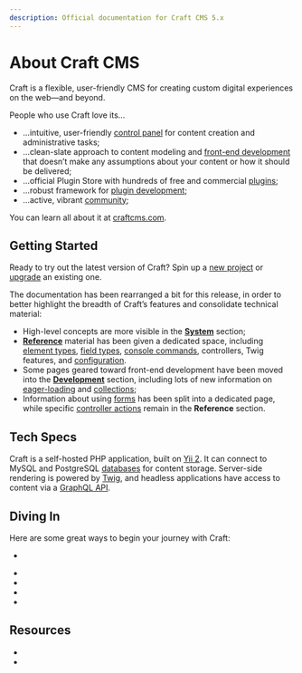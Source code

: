 ```yaml
---
description: Official documentation for Craft CMS 5.x
---
```


# About Craft CMS

Craft is a flexible, user-friendly CMS for creating custom digital experiences on the web—and beyond.

<!-- more -->

People who use Craft love its…

- …intuitive, user-friendly [control panel](system/control-panel.md) for content creation and administrative tasks;
- …clean-slate approach to content modeling and [front-end development](development/README.md) that doesn’t make any assumptions about your content or how it should be delivered;
- …official Plugin Store with hundreds of free and commercial [plugins](https://plugins.craftcms.com/);
- …robust framework for [plugin development](extend/README.md);
- …active, vibrant [community](https://craftcms.com/community);

You can learn all about it at [craftcms.com](https://craftcms.com).

## Getting Started

Ready to try out the latest version of Craft? Spin up a [new project](install.md) or [upgrade](upgrade.md) an existing one.

<Block label="Documentation Changes">

The documentation has been rearranged a bit for this release, in order to better highlight the breadth of Craft’s features and consolidate technical material:

- High-level concepts are more visible in the [**System**](system/README.md) section;
- [**Reference**](reference/README.md) material has been given a dedicated space, including [element types](system/elements.md), [field types](system/fields.md), [console commands](reference/cli.md), controllers, Twig features, and [configuration](configure.md).
- Some pages geared toward front-end development have been moved into the [**Development**](development/README.md) section, including lots of new information on [eager-loading](development/eager-loading.md) and [collections](development/collections.md);
- Information about using [forms](development/forms.md) has been split into a dedicated page, while specific [controller actions](reference/controller-actions.md) remain in the **Reference** section. 

</Block>

## Tech Specs

Craft is a self-hosted PHP application, built on [Yii 2](https://www.yiiframework.com/). It can connect to MySQL and PostgreSQL [databases](reference/config/db.md) for content storage. Server-side rendering is powered by [Twig](https://twig.symfony.com), and headless applications have access to content via a [GraphQL API](development/graphql.md).

<See path="requirements.md" label="View System Requirements" description="Craft runs best on the latest PHP and MySQL or Postgres versions, but can be configured to work on most modern hosting platforms." />

## Diving In

Here are some great ways to begin your journey with Craft:

<ul class="theme-default-content-override w-full px-0 sm:flex sm:-mx-2 flex-wrap">
    <li class="block mb-4 sm:w-1/2 sm:px-2 sm:py-0">
        <IconLink
            title="Tutorial"
            subtitle="New to Craft? This is the place to start."
            link="/getting-started-tutorial"
            icon="/docs/icons/icon-tutorial.svg"
            iconSize="large" />
    </li>
</ul>

<ul class="theme-default-content-override w-full px-0 sm:flex sm:-mx-2 flex-wrap">
    <li class="block mb-4 sm:w-1/2 sm:px-2 sm:py-0">
        <IconLink
            title="System Tour"
            subtitle="Discover all the tools at your disposal."
            link="system"
            icon="/docs/icons/icon-generic-link.svg"
            iconSize="large" />
    </li>
    <li class="block mb-4 sm:w-1/2 sm:px-2 sm:py-0">
        <IconLink
            title="Content & Elements"
            subtitle="Learn about content modeling in Craft."
            link="system/elements"
            icon="/docs/icons/icon-generic-link.svg"
            iconSize="large" />
    </li>
    <li class="block mb-4 sm:w-1/2 sm:px-2 sm:py-0">
        <IconLink
            title="Front-End Development"
            subtitle="Deliver your content to any screen."
            link="system/elements"
            icon="/docs/icons/icon-generic-link.svg"
            iconSize="large" />
    </li>
    <li class="block mb-4 sm:w-1/2 sm:px-2 sm:py-0">
        <IconLink
            title="Configuration"
            subtitle="Customize Craft to your heart’s content."
            link="configure"
            icon="/docs/icons/icon-generic-link.svg"
            iconSize="large" />
    </li>
</ul>

## Resources

<ul class="theme-default-content-override w-full px-0 sm:flex sm:-mx-2 flex-wrap">
    <li class="block mb-4 sm:w-1/2 sm:px-2 sm:py-0">
        <IconLink
            title="Reference"
            subtitle="Find exactly what you’re looking for."
            link="reference"
            icon="/docs/icons/icon-book.svg"
            iconSize="large" />
    </li>
    <li class="block mb-4 sm:w-1/2 sm:px-2 sm:py-0">
        <IconLink
            title="Extending Craft"
            subtitle="Add radical new functionality to your site or app."
            link="extend"
            icon="/docs/icons/icon-flask.svg"
            iconSize="large" />
    </li>
</ul>
